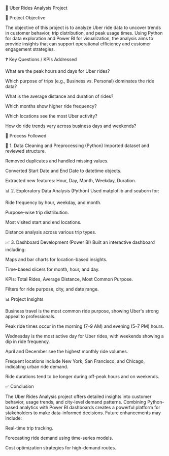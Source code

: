 🚗 Uber Rides Analysis Project

📌 Project Objective

The objective of this project is to analyze Uber ride data to uncover trends in customer behavior, trip distribution, and peak usage times. Using Python for data exploration and Power BI for visualization, the analysis aims to provide insights that can support operational efficiency and customer engagement strategies.

❓ Key Questions / KPIs Addressed

What are the peak hours and days for Uber rides?

Which purpose of trips (e.g., Business vs. Personal) dominates the ride data?

What is the average distance and duration of rides?

Which months show higher ride frequency?

Which locations see the most Uber activity?

How do ride trends vary across business days and weekends?

🔧 Process Followed

🧹 1. Data Cleaning and Preprocessing (Python)
Imported dataset and reviewed structure.

Removed duplicates and handled missing values.

Converted Start Date and End Date to datetime objects.

Extracted new features: Hour, Day, Month, Weekday, Duration.

📊 2. Exploratory Data Analysis (Python)
Used matplotlib and seaborn for:

Ride frequency by hour, weekday, and month.

Purpose-wise trip distribution.

Most visited start and end locations.

Distance analysis across various trip types.

📈 3. Dashboard Development (Power BI)
Built an interactive dashboard including:

Maps and bar charts for location-based insights.

Time-based slicers for month, hour, and day.

KPIs: Total Rides, Average Distance, Most Common Purpose.

Filters for ride purpose, city, and date range.

📊 Project Insights

Business travel is the most common ride purpose, showing Uber's strong appeal to professionals.

Peak ride times occur in the morning (7–9 AM) and evening (5–7 PM) hours.

Wednesday is the most active day for Uber rides, with weekends showing a dip in ride frequency.

April and December see the highest monthly ride volumes.

Frequent locations include New York, San Francisco, and Chicago, indicating urban ride demand.

Ride durations tend to be longer during off-peak hours and on weekends.

✅ Conclusion

The Uber Rides Analysis project offers detailed insights into customer behavior, usage trends, and city-level demand patterns. Combining Python-based analytics with Power BI dashboards creates a powerful platform for stakeholders to make data-informed decisions. Future enhancements may include:

Real-time trip tracking.

Forecasting ride demand using time-series models.

Cost optimization strategies for high-demand routes.
